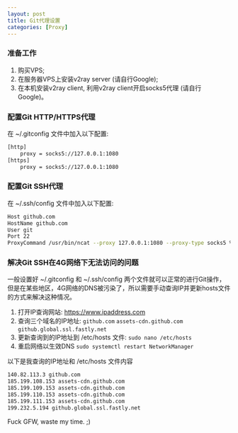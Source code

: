 ```yaml
---
layout: post
title: Git代理设置
categories: [Proxy]
---
```


### 准备工作

1. 购买VPS;
2. 在服务器VPS上安装v2ray server (请自行Google);
3. 在本机安装v2ray client, 利用v2ray client开启socks5代理 (请自行Google)。

### 配置Git HTTP/HTTPS代理

在 ~/.gitconfig 文件中加入以下配置:

```bash
[http]
	proxy = socks5://127.0.0.1:1080
[https]
	proxy = socks5://127.0.0.1:1080
```

### 配置Git SSH代理

在 ~/.ssh/config 文件中加入以下配置:

```bash
Host github.com
HostName github.com
User git
Port 22
ProxyCommand /usr/bin/ncat --proxy 127.0.0.1:1080 --proxy-type socks5 %h %p
```

### 解决Git SSH在4G网络下无法访问的问题

一般设置好 ~/.gitconfig 和 ~/.ssh/config 两个文件就可以正常的进行Git操作，但是在某些地区，4G网络的DNS被污染了，所以需要手动查询IP并更新hosts文件的方式来解决这种情况。

1. 打开IP查询网站:  https://www.ipaddress.com
2. 查询三个域名的IP地址: ```github.com``` ```assets-cdn.github.com``` ```github.global.ssl.fastly.net```
3. 更新查询到的IP地址到 /etc/hosts 文件: ```sudo nano /etc/hosts```
4. 重启网络以生效DNS ```sudo systemctl restart NetworkManager```

以下是我查询的IP地址和 /etc/hosts 文件内容

```bash
140.82.113.3 github.com
185.199.108.153 assets-cdn.github.com
185.199.109.153 assets-cdn.github.com
185.199.110.153 assets-cdn.github.com
185.199.111.153 assets-cdn.github.com
199.232.5.194 github.global.ssl.fastly.net
```

Fuck GFW, waste my time. ;)
